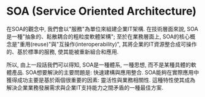# SOA \(Service Oriented Architecture\)

在SOA的觀念中, 我們會以"服務"為單位來組建企業IT架構. 在技術層面來說, SOA是一種"抽象的、鬆散耦合的粗粒度軟體架構"; 至於在業務層面上, SOA的核心概念是"重用\(reuse\)"與"互操作\(interoperability\)", 其將企業的IT資源整合成可操作的、基於標準的服務, 使其能被重新組合和應用.

所以, 由上一段話我們可以得知, SOA是一種體系, 一種思想, 而不是某種具體的軟體產品. SOA想要解決的主要問題是: 快速建構與應用整合. SOA能夠在實際應用中獲得成功主要是基於兩個很重要的因素: 靈活性與業務相關性. 這種特性使其成為解決企業業務發展需求與企業IT支持能力之間矛盾的一種最佳方案.

